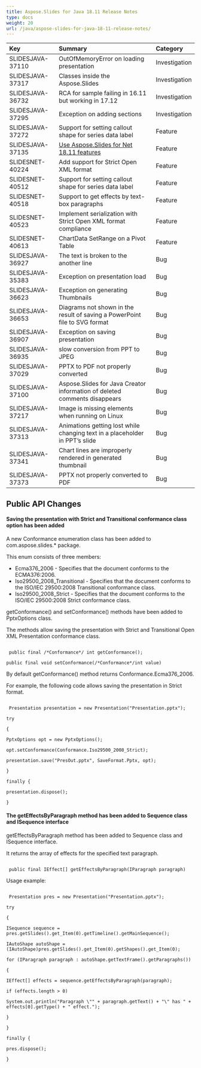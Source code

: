 ```yaml
---
title: Aspose.Slides for Java 18.11 Release Notes
type: docs
weight: 20
url: /java/aspose-slides-for-java-18-11-release-notes/
---
```


|**Key**|**Summary**|**Category**|
| :- | :- | :- |
|SLIDESJAVA-37110|OutOfMemoryError on loading presentation|Investigation|
|SLIDESJAVA-37317|Classes inside the Aspose.Slides|Investigation|
|SLIDESJAVA-36732|RCA for sample failing in 16.11 but working in 17.12|Investigation|
|SLIDESJAVA-37295|Exception on adding sections|Investigation|
|SLIDESJAVA-37272|Support for setting callout shape for series data label|Feature|
|SLIDESJAVA-37135|[Use Aspose.Slides for Net 18.11 features](https://docs.aspose.com/display/slidesnet/Aspose.Slides+for+.NET+18.11+Release+Notes)|Feature|
|SLIDESNET-40224|Add support for Strict Open XML format|Feature|
|SLIDESNET-40512|Support for setting callout shape for series data label|Feature|
|SLIDESNET-40518|Support to get effects by text-box paragraphs|Feature|
|SLIDESNET-40523|Implement serialization with Strict Open XML format compliance|Feature|
|SLIDESNET-40613|ChartData SetRange on a Pivot Table|Feature|
|SLIDESJAVA-36927|The text is broken to the another line|Bug|
|SLIDESJAVA-35383|Exception on presentation load|Bug|
|SLIDESJAVA-36623|Exception on generating Thumbnails|Bug|
|SLIDESJAVA-36653|Diagrams not shown in the result of saving a PowerPoint file to SVG format|Bug|
|SLIDESJAVA-36907|Exception on saving presentation|Bug|
|SLIDESJAVA-36935|slow conversion from PPT to JPEG|Bug|
|SLIDESJAVA-37029|PPTX to PDF not properly converted|Bug|
|SLIDESJAVA-37100|Aspose.Slides for Java Creator information of deleted comments disappears|Bug|
|SLIDESJAVA-37217|Image is missing elements when running on Linux|Bug|
|SLIDESJAVA-37313|Animations getting lost while changing text in a placeholder in PPT’s slide|Bug|
|SLIDESJAVA-37341|Chart lines are improperly rendered in generated thumbnail|Bug|
|SLIDESJAVA-37373|PPTX not properly converted to PDF|Bug|
## **Public API Changes**
#### **Saving the presentation with Strict and Transitional conformance class option has been added**
A new Conformance enumeration class has been added to com.aspose.slides.* package.

This enum consists of three members:

- Ecma376_2006 - Specifies that the document conforms to the ECMA376:2006.
- Iso29500_2008_Transitional - Specifies that the document conforms to the ISO/IEC 29500:2008 Transitional conformance class.
- Iso29500_2008_Strict - Specifies that the document conforms to the ISO/IEC 29500:2008 Strict conformance class.

getConformance() and setConformance() methods have been added to PptxOptions class.

The methods allow saving the presentation with Strict and Transitional Open XML Presentation conformance class.

```

 public final /*Conformance*/ int getConformance();

public final void setConformance(/*Conformance*/int value)

```

By default getConformance() method returns Conformance.Ecma376_2006.

For example, the following code allows saving the presentation in Strict format.

```

 Presentation presentation = new Presentation("Presentation.pptx");

try

{

PptxOptions opt = new PptxOptions();

opt.setConformance(Conformance.Iso29500_2008_Strict);

presentation.save("PresOut.pptx", SaveFormat.Pptx, opt);

}

finally {

presentation.dispose();

}

```
#### **The getEffectsByParagraph method has been added to Sequence class and ISequence interface**
getEffectsByParagraph method has been added to Sequence class and ISequence interface.

It returns the array of effects for the specified text paragraph.

```

 public final IEffect[] getEffectsByParagraph(IParagraph paragraph)

```

Usage example:

```

 Presentation pres = new Presentation("Presentation.pptx");

try

{

ISequence sequence = pres.getSlides().get_Item(0).getTimeline().getMainSequence();

IAutoShape autoShape = (IAutoShape)pres.getSlides().get_Item(0).getShapes().get_Item(0);

for (IParagraph paragraph : autoShape.getTextFrame().getParagraphs())

{

IEffect[] effects = sequence.getEffectsByParagraph(paragraph);

if (effects.length > 0)

System.out.println("Paragraph \"" + paragraph.getText() + "\" has " + effects[0].getType() + " effect.");

}

}

finally {

pres.dispose();

}

```
